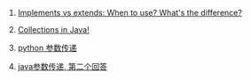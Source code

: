 1. [Implements vs extends: When to use? What's the difference?](https://stackoverflow.com/questions/10839131/implements-vs-extends-when-to-use-whats-the-difference)

2. [Collections in Java!](https://github.com/xueyaohuang/Leetcode-practice/blob/master/Data%20Structures%20and%20Algorithms/javaCollections.png)

3. [python 参数传递](https://www.cnblogs.com/zhijun/p/6559983.html)

4. [java参数传递, 第二个回答](https://stackoverflow.com/questions/40480/is-java-pass-by-reference-or-pass-by-value)
